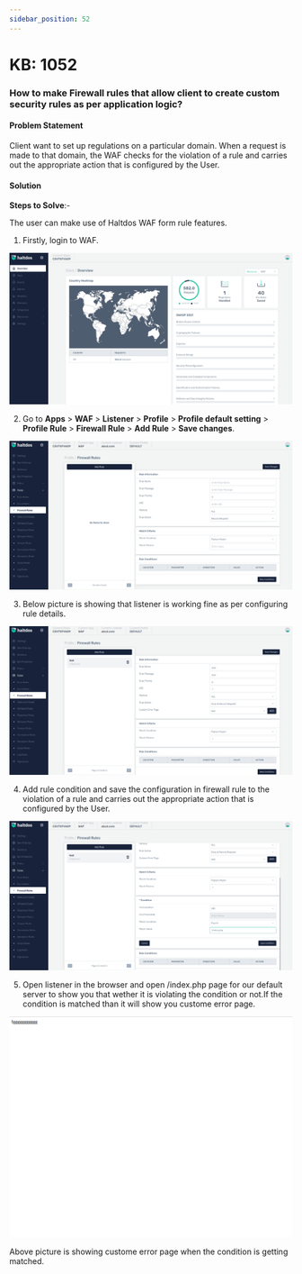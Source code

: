 ```yaml
---
sidebar_position: 52
---
```


# KB: 1052

### **How to make Firewall rules that allow client to create custom security rules as per application logic?**

#### **Problem Statement**

Client want to set up regulations on a particular domain. When a request is made to that domain, the WAF checks for the violation of a rule and carries out the appropriate action that is configured by the User.

#### **Solution**

**Steps to Solve**:-

The user can make use of Haltdos WAF form rule features.

1. Firstly, login to WAF.

![kb-1052](/img/waf/v7/kb/overview_kb_1052_1.png)

2. Go to **Apps** > **WAF** > **Listener** > **Profile** > **Profile default setting** > **Profile Rule** > **Firewall Rule** > **Add Rule** > **Save changes**.

![kb-1052](/img/waf/v7/kb/firewall_rule_kb_1052_2.png)

3. Below picture is showing that listener is working fine as per configuring rule details.

![kb-1052](/img/waf/v7/kb/firewall_rule_kb_1052_3.png)

4. Add rule condition and save the configuration in firewall rule to the violation of a rule and carries out the appropriate action that is configured by the User.

![kb-1052](/img/waf/v7/kb/firewall_rule_kb_1052_4.png)

5. Open listener in the browser and open /index.php page for our default server to show you that wether it is violating the condition or not.If the condition is matched than it will show you custome error page.

![kb-1052](/img/waf/v6/kb/fggg.png)

Above picture is showing custome error page when the condition is getting matched.